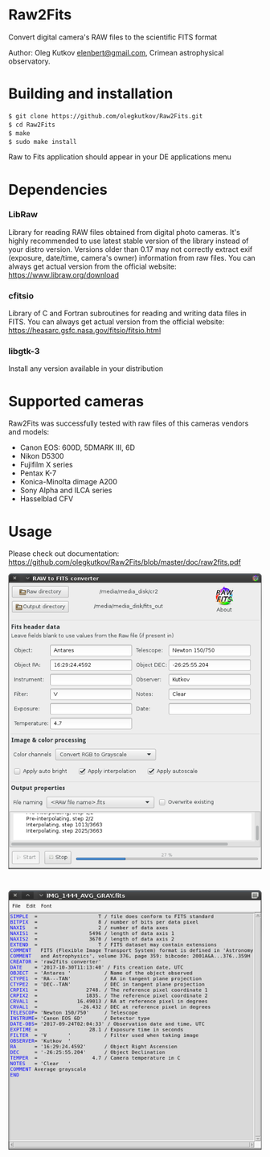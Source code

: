 Raw2Fits
==
Convert digital camera's RAW files to the scientific FITS format

Author: Oleg Kutkov <elenbert@gmail.com>, 
Crimean astrophysical observatory.

# Building and installation
```sh
$ git clone https://github.com/olegkutkov/Raw2Fits.git
$ cd Raw2Fits
$ make
$ sudo make install
```
Raw to Fits application should appear in your DE applications menu
# Dependencies

### LibRaw 
Library for reading RAW files obtained from digital photo cameras.
It's highly recommended to use latest stable version of the library instead of your distro version.
Versions older than 0.17 may not correctly extract exif (exposure, date/time, camera's owner) information from raw files.
You can always get actual version from the official website: https://www.libraw.org/download

### cfitsio
Library of C and Fortran subroutines for reading and writing data files in FITS.
You can always get actual version from the official website: https://heasarc.gsfc.nasa.gov/fitsio/fitsio.html

### libgtk-3
Install any version available in your distribution

# Supported cameras
Raw2Fits was successfully tested with raw files of this cameras vendors and models:
- Canon EOS: 600D, 5DMARK III, 6D
- Nikon D5300
- Fujifilm X series
- Pentax K-7
- Konica-Minolta dimage A200
- Sony Alpha and ILCA series
- Hasselblad CFV

# Usage
Please check out documentation: https://github.com/olegkutkov/Raw2Fits/blob/master/doc/raw2fits.pdf

![](https://raw.githubusercontent.com/olegkutkov/Raw2Fits/master/doc/raw2fits_screenshot.png)

#
![](https://raw.githubusercontent.com/olegkutkov/Raw2Fits/master/doc/fits_header.png)
